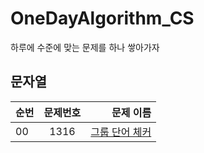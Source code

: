 # OneDayAlgorithm_CS
하루에 수준에 맞는 문제를 하나 쌓아가자

## 문자열
| 순번 | 문제번호 | 문제 이름 |
|:---|:---:|---:|
| 00 | 1316 | [그룹 단어 체커](https://www.acmicpc.net/problem/1316) |
